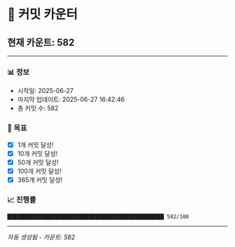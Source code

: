# 🔢 커밋 카운터

## 현재 카운트: 582

---

### 📊 정보
- 시작일: 2025-06-27
- 마지막 업데이트: 2025-06-27 16:42:46
- 총 커밋 수: 582

### 🎯 목표
- [x] 1개 커밋 달성!
- [x] 10개 커밋 달성!
- [x] 50개 커밋 달성!
- [x] 100개 커밋 달성!
- [x] 365개 커밋 달성!

### 📈 진행률
```
██████████████████████████████████████████████████ 582/100
```

---
*자동 생성됨 - 카운트: 582*
